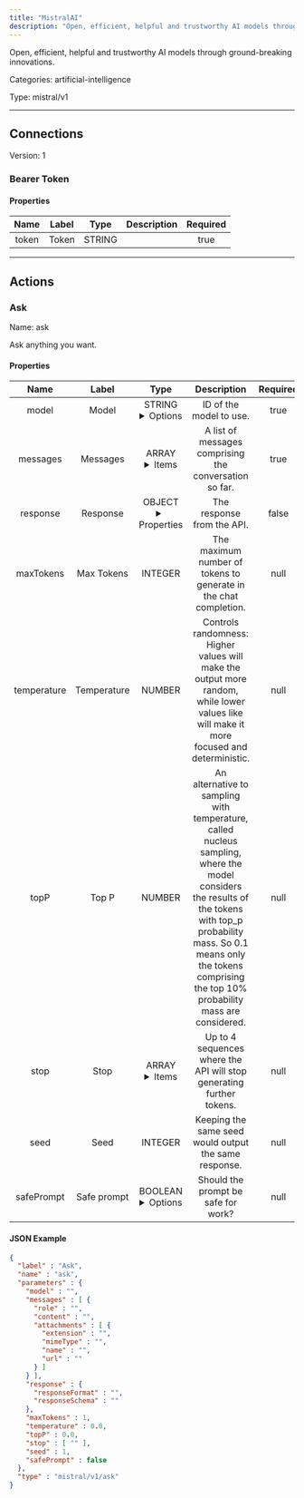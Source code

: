 ```yaml
---
title: "MistralAI"
description: "Open, efficient, helpful and trustworthy AI models through ground-breaking innovations."
---
```


Open, efficient, helpful and trustworthy AI models through ground-breaking innovations.


Categories: artificial-intelligence


Type: mistral/v1

<hr />



## Connections

Version: 1


### Bearer Token

#### Properties

|      Name       |      Label     |     Type     |     Description     | Required |
|:---------------:|:--------------:|:------------:|:-------------------:|:--------:|
| token | Token | STRING |  | true |





<hr />



## Actions


### Ask
Name: ask

Ask anything you want.

#### Properties

|      Name       |      Label     |     Type     |     Description     | Required |
|:---------------:|:--------------:|:------------:|:-------------------:|:--------:|
| model | Model | STRING <details> <summary> Options </summary> codestral-latest, ministral-3b-latest, ministral-8b-latest, mistral-large-latest, mistral-small-latest, open-codestral-mamba, open-mistral-7b, open-mistral-nemo, open-mixtral-8x22b, open-mixtral-8x7b, pixtral-12b-2409, pixtral-large-latest </details> | ID of the model to use. | true |
| messages | Messages | ARRAY <details> <summary> Items </summary> [{STRING\(role), STRING\(content), [FILE_ENTRY]\(attachments)}] </details> | A list of messages comprising the conversation so far. | true |
| response | Response | OBJECT <details> <summary> Properties </summary> {STRING\(responseFormat), STRING\(responseSchema)} </details> | The response from the API. | false |
| maxTokens | Max Tokens | INTEGER | The maximum number of tokens to generate in the chat completion. | null |
| temperature | Temperature | NUMBER | Controls randomness:  Higher values will make the output more random, while lower values like will make it more focused and deterministic. | null |
| topP | Top P | NUMBER | An alternative to sampling with temperature, called nucleus sampling,  where the model considers the results of the tokens with top_p probability mass. So 0.1 means only the tokens comprising the top 10% probability mass are considered. | null |
| stop | Stop | ARRAY <details> <summary> Items </summary> [STRING] </details> | Up to 4 sequences where the API will stop generating further tokens. | null |
| seed | Seed | INTEGER | Keeping the same seed would output the same response. | null |
| safePrompt | Safe prompt | BOOLEAN <details> <summary> Options </summary> true, false </details> | Should the prompt be safe for work? | null |


#### JSON Example
```json
{
  "label" : "Ask",
  "name" : "ask",
  "parameters" : {
    "model" : "",
    "messages" : [ {
      "role" : "",
      "content" : "",
      "attachments" : [ {
        "extension" : "",
        "mimeType" : "",
        "name" : "",
        "url" : ""
      } ]
    } ],
    "response" : {
      "responseFormat" : "",
      "responseSchema" : ""
    },
    "maxTokens" : 1,
    "temperature" : 0.0,
    "topP" : 0.0,
    "stop" : [ "" ],
    "seed" : 1,
    "safePrompt" : false
  },
  "type" : "mistral/v1/ask"
}
```




